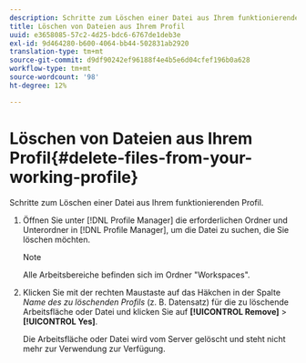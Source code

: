 ```yaml
---
description: Schritte zum Löschen einer Datei aus Ihrem funktionierenden Profil.
title: Löschen von Dateien aus Ihrem Profil
uuid: e3658085-57c2-4d25-bdc6-6767de1deb3e
exl-id: 9d464280-b600-4064-bb44-502831ab2920
translation-type: tm+mt
source-git-commit: d9df90242ef96188f4e4b5e6d04cfef196b0a628
workflow-type: tm+mt
source-wordcount: '98'
ht-degree: 12%

---
```


# Löschen von Dateien aus Ihrem Profil{#delete-files-from-your-working-profile}

Schritte zum Löschen einer Datei aus Ihrem funktionierenden Profil.

1. Öffnen Sie unter [!DNL Profile Manager] die erforderlichen Ordner und Unterordner in [!DNL Profile Manager], um die Datei zu suchen, die Sie löschen möchten.

   >[!NOTE]
   >
   >Alle Arbeitsbereiche befinden sich im Ordner &quot;Workspaces&quot;.

1. Klicken Sie mit der rechten Maustaste auf das Häkchen in der Spalte *Name des zu löschenden Profils* (z. B. Datensatz) für die zu löschende Arbeitsfläche oder Datei und klicken Sie auf **[!UICONTROL Remove]** > **[!UICONTROL Yes]**.

   Die Arbeitsfläche oder Datei wird vom Server gelöscht und steht nicht mehr zur Verwendung zur Verfügung.
